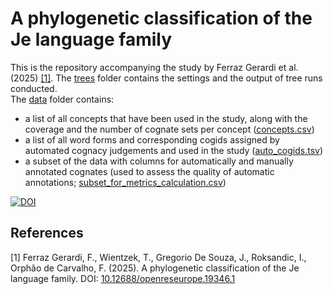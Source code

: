 # A phylogenetic classification of the Je language family

This is the repository accompanying the study by Ferraz Gerardi et al. (2025) [[1]](#1).
The [trees](/trees/) folder contains the settings and the output of tree runs conducted.  
The [data](/data/) folder contains:
* a list of all concepts that have been used in the study, along with the coverage and the number of cognate sets per concept ([concepts.csv](/data/concepts.csv))
* a list of all word forms and corresponding cogids assigned by automated cognacy judgements and used in the study ([auto_cogids.tsv](/data/auto_cogids.tsv))
* a subset of the data with columns for automatically and manually annotated cognates (used to assess the quality of automatic annotations; [subset_for_metrics_calculation.csv](/data/subset_for_metrics_calculation.csv))

[![DOI](https://zenodo.org/badge/913805281.svg)](https://zenodo.org/badge/latestdoi/913805281)

## References
<a id="1">[1]</a> 
Ferraz Gerardi, F., Wientzek, T., Gregorio De Souza, J., Roksandic, I., Orphão de Carvalho, F. (2025).
A phylogenetic classification of the Je language family. DOI: [10.12688/openreseurope.19346.1](https://doi.org/10.12688/openreseurope.19346.1)
